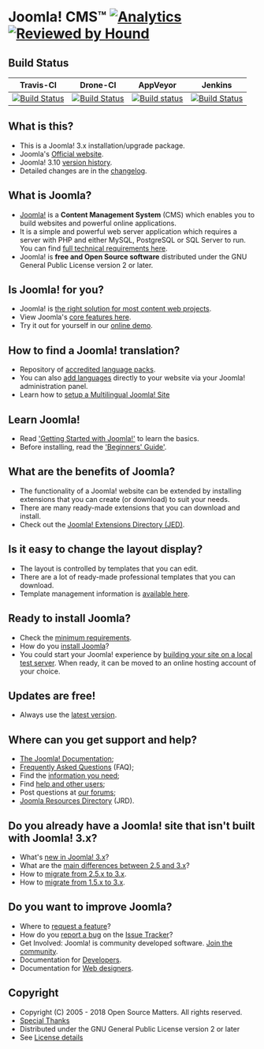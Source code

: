 Joomla! CMS™ [![Analytics](https://ga-beacon.appspot.com/UA-544070-3/joomla-cms/readme)](https://github.com/igrigorik/ga-beacon) [![Reviewed by Hound](https://img.shields.io/badge/Reviewed_by-Hound-8E64B0.svg)](https://houndci.com)
====================

Build Status
---------------------
| Travis-CI  | Drone-CI | AppVeyor | Jenkins |
| ------------- | ------------- | ------------- | ------------- |
| [![Build Status](https://travis-ci.org/joomla/joomla-cms.svg?branch=staging)](https://travis-ci.org/joomla/joomla-cms)  | [![Build Status](http://213.160.72.75/api/badges/joomla/joomla-cms/status.svg)](http://213.160.72.75/joomla/joomla-cms)  | [![Build status](https://ci.appveyor.com/api/projects/status/bpcxulw6nnxlv8kb/branch/staging?svg=true)](https://ci.appveyor.com/project/joomla/joomla-cms)  | [![Build Status](http://build.joomla.org/job/cms/badge/icon)](http://build.joomla.org/job/cms/)  |

What is this?
---------------------
* This is a Joomla! 3.x installation/upgrade package.
* Joomla's [Official website](https://www.joomla.org).
* Joomla! 3.10 [version history](https://docs.joomla.org/Special:MyLanguage/Joomla_3.10_version_history).
* Detailed changes are in the [changelog](https://github.com/joomla/joomla-cms/commits/staging).

What is Joomla?
---------------------
* [Joomla!](https://www.joomla.org/about-joomla.html) is a **Content Management System** (CMS) which enables you to build websites and powerful online applications.
* It is a simple and powerful web server application which requires a server with PHP and either MySQL, PostgreSQL or SQL Server to run. You can find [full technical requirements here](https://downloads.joomla.org/technical-requirements).
* Joomla! is **free and Open Source software** distributed under the GNU General Public License version 2 or later.

Is Joomla! for you?
---------------------
* Joomla! is [the right solution for most content web projects](https://docs.joomla.org/Special:MyLanguage/Portal:Learn_More).
* View Joomla's [core features here](https://www.joomla.org/core-features.html).
* Try it out for yourself in our [online demo](https://demo.joomla.org).

How to find a Joomla! translation?
---------------------
* Repository of [accredited language packs](https://community.joomla.org/translations.html).
* You can also [add languages](https://docs.joomla.org/Special:MyLanguage/J3.x:Setup_a_Multilingual_Site/Installing_New_Language) directly to your website via your Joomla! administration panel.
* Learn how to [setup a Multilingual Joomla! Site](https://docs.joomla.org/Special:MyLanguage/J3.x:Setup_a_Multilingual_Site)

Learn Joomla!
---------------------
* Read ['Getting Started with Joomla!'](https://docs.joomla.org/Special:MyLanguage/J3.x:Getting_Started_with_Joomla!) to learn the basics.
* Before installing, read the ['Beginners' Guide'](https://docs.joomla.org/Special:MyLanguage/Portal:Beginners).

What are the benefits of Joomla?
---------------------
* The functionality of a Joomla! website can be extended by installing extensions that you can create (or download) to suit your needs.
* There are many ready-made extensions that you can download and install.
* Check out the [Joomla! Extensions Directory (JED)](https://extensions.joomla.org).

Is it easy to change the layout display?
---------------------
* The layout is controlled by templates that you can edit.
* There are a lot of ready-made professional templates that you can download.
* Template management information is [available here](https://docs.joomla.org/Special:MyLanguage/Portal:Template_Management).

Ready to install Joomla?
---------------------
* Check the [minimum requirements](https://downloads.joomla.org/technical-requirements). 
* How do you [install Joomla](https://docs.joomla.org/Special:MyLanguage/J3.x:Installing_Joomla)?
* You could start your Joomla! experience by [building your site on a local test server](https://docs.joomla.org/Special:MyLanguage/Installing_Joomla_locally).
When ready, it can be moved to an online hosting account of your choice.

Updates are free!
---------------------
* Always use the [latest version](https://downloads.joomla.org/latest).

Where can you get support and help?
---------------------
* [The Joomla! Documentation](https://docs.joomla.org/Special:MyLanguage/Main_Page);
* [Frequently Asked Questions](https://docs.joomla.org/Special:MyLanguage/Category:FAQ) (FAQ);
* Find the [information you need](https://docs.joomla.org/Special:MyLanguage/Start_here);
* Find [help and other users](https://www.joomla.org/about-joomla/create-and-share.html);
* Post questions at [our forums](https://forum.joomla.org);
* [Joomla Resources Directory](https://resources.joomla.org) (JRD).

Do you already have a Joomla! site that isn't built with Joomla! 3.x?
---------------------
* What's [new in Joomla! 3.x](https://www.joomla.org/3)?
* What are the [main differences between 2.5 and 3.x](https://docs.joomla.org/Special:MyLanguage/What_are_the_major_differences_between_Joomla!_2.5_and_3.x%3F)?
* How to [migrate from 2.5.x to 3.x](https://docs.joomla.org/Special:MyLanguage/Joomla_2.5_to_3.x_Step_by_Step_Migration).
* How to [migrate from 1.5.x to 3.x](https://docs.joomla.org/Special:MyLanguage/Joomla_1.5_to_3.x_Step_by_Step_Migration).

Do you want to improve Joomla?
--------------------
* Where to [request a feature](https://issues.joomla.org)?
* How do you [report a bug](https://docs.joomla.org/Special:MyLanguage/Filing_bugs_and_issues) on the [Issue Tracker](https://issues.joomla.org)?
* Get Involved: Joomla! is community developed software. [Join the community](https://volunteers.joomla.org).
* Documentation for [Developers](https://docs.joomla.org/Special:MyLanguage/Portal:Developers).
* Documentation for [Web designers](https://docs.joomla.org/Special:MyLanguage/Web_designers).

Copyright
---------------------
* Copyright (C) 2005 - 2018 Open Source Matters. All rights reserved.
* [Special Thanks](https://docs.joomla.org/Special:MyLanguage/Joomla!_Credits_and_Thanks)
* Distributed under the GNU General Public License version 2 or later
* See [License details](https://docs.joomla.org/Special:MyLanguage/Joomla_Licenses)
